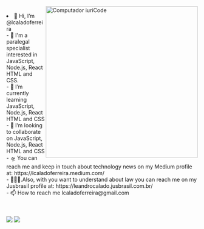 <!---
lcaladoferreira/lcaladoferreira is a ✨ special ✨ repository because its `README.md` (this file) appears on your GitHub profile.
You can click the Preview link to take a look at your changes.
--->

<img src="https://raw.githubusercontent.com/MicaelliMedeiros/micaellimedeiros/master/image/computer-illustration.png" min-width="400px" max-width="400px" width="400px" align="right" alt="Computador iuriCode">
<p2> <br> 
  <li>
👋 Hi, I’m @lcaladoferreira <br>
- 👀 I'm a paralegal specialist interested in JavaScript, Node.js, React HTML and CSS.<br>
- 🌱 I’m currently learning JavaScript, Node.js, React HTML and CSS<br>
- 💞️ I’m looking to collaborate on JavaScript, Node.js, React HTML and CSS<br>
- 🛸 You can reach me and keep in touch about technology news on my Medium profile at: https://lcaladoferreira.medium.com/<br>
- 👨🏻‍⚖️.Also, with you want to understand about law you can reach me on my Jusbrasil profile at: https://leandrocalado.jusbrasil.com.br/<br>
- 📫 How to reach me lcaladoferreira@gmail.com<br></li>
  <br>
  </p2>
<br>
<p align="left">
  <a href="#" alt="Gmail">
  <img src="https://img.shields.io/badge/-Gmail-FF0000?style=flat-square&labelColor=FF0000&logo=gmail&logoColor=white&link=mailto:lcaladoferreira@gmail.com" /></a>

  <a href="#" alt="Linkedin">
  <img src="https://img.shields.io/badge/-Linkedin-0e76a8?style=flat-square&logo=Linkedin&logoColor=white&link=https://www.linkedin.com/in/lcaladoferreira/" /></a>

  
